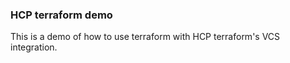 ### HCP terraform demo

This is a demo of how to use terraform with HCP terraform's VCS integration.

